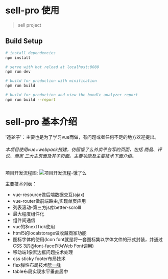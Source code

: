 
# sell-pro 使用

> sell project

## Build Setup

``` bash
# install dependencies
npm install

# serve with hot reload at localhost:8080
npm run dev

# build for production with minification
npm run build

# build for production and view the bundle analyzer report
npm run build --report
```

# sell-pro 基本介绍
'造轮子'：主要也是为了学习vue而做，有问题或者任何不足的地方欢迎提出。

 ###### 本项目使用vue+webpack搭建，仿照饿了么外卖平台写的页面，包括 商品、评论、商家 三大主页面及其子页面。主要功能及主要技术下面介绍。
项目开发流程图:
![项目开发流程-饿了么](https://github.com/hongweitonghua/sell-pro-vue/blob/master/screenshots/%E9%A1%B9%E7%9B%AE%E5%BC%80%E5%8F%91%E6%B5%81%E7%A8%8B-%E9%A5%BF%E4%BA%86%E4%B9%88.png "项目开发流程-饿了么")

主要技术列表：

- vue-resource做后端数据交互(ajax)
- vue-router做前端路由,实现单页应用
- 列表滚动-第三方js库better-scrolll
- 最大程度组件化
- 组件间通信
- vue的$nextTick使用
- html5的localstorage做收藏商家功能
- 图标字体的使用(Icon font就是将一套图标集以字体文件的形式封装，并通过CSS 3的@font-face作为Web Font调用)
- 移动端1像素边框问题技术处理
- css sticky footer布局技术
- flex弹性布局技术[阮一峰](http://www.ruanyifeng.com/blog/2015/07/flex-grammar.html)
- table布局实现水平垂直居中
